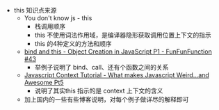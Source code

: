 - this 知识点来源
  - You don't know js - this 
    - 栈调用顺序
    - this 不使用词法作用域，是编译器隐形获取调用位置上下文的指示
    - this 的4种定义的方法和顺序
  - [bind and this - Object Creation in JavaScript P1 - FunFunFunction #43](https://www.youtube.com/watch?v=GhbhD1HR5vk)
    - 举例子说明了 bind、call、还有个函数之间的关系
  - [Javascript Context Tutorial - What makes Javascript Weird...and Awesome Pt5](https://www.youtube.com/watch?v=fjJoX9F_F5g&index=5&list=PLoYCgNOIyGABI011EYc-avPOsk1YsMUe_)
    - 说明了其实this 指示的是 context 上下文的含义
  - 加上国内的一些有些博客说明，对每个例子做详尽的解释即可

